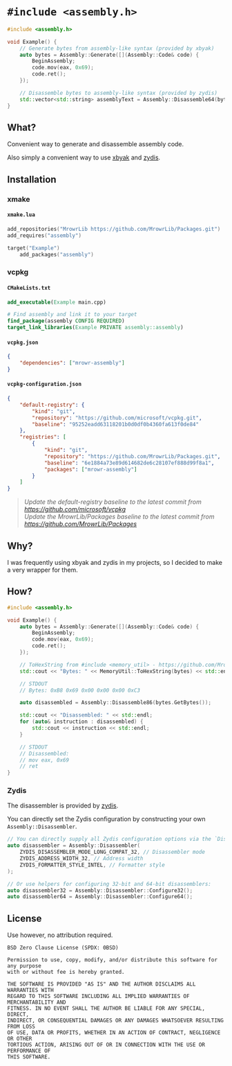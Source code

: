 # `#include <assembly.h>`

```cpp
#include <assembly.h>

void Example() {
    // Generate bytes from assembly-like syntax (provided by xbyak)
    auto bytes = Assembly::Generate([](Assembly::Code& code) {
        BeginAssembly;
        code.mov(eax, 0x69);
        code.ret();
    });

    // Disassemble bytes to assembly-like syntax (provided by zydis)
    std::vector<std::string> assemblyText = Assembly::Disassemble64(bytes);
}
```

## What?

Convenient way to generate and disassemble assembly code.

Also simply a convenient way to use [xbyak](https://github.com/herumi/xbyak) and [zydis](https://github.com/zyantific/zydis).

## Installation

### xmake

#### `xmake.lua`

```lua
add_repositories("MrowrLib https://github.com/MrowrLib/Packages.git")
add_requires("assembly")

target("Example")
    add_packages("assembly")
```

### vcpkg

#### `CMakeLists.txt`

```cmake
add_executable(Example main.cpp)

# Find assembly and link it to your target
find_package(assembly CONFIG REQUIRED)
target_link_libraries(Example PRIVATE assembly::assembly)
```

#### `vcpkg.json`

```json
{
    "dependencies": ["mrowr-assembly"]
}
```

#### `vcpkg-configuration.json`

```json
{
    "default-registry": {
        "kind": "git",
        "repository": "https://github.com/microsoft/vcpkg.git",
        "baseline": "95252eadd63118201b0d0df0b4360fa613f0de84"
    },
    "registries": [
        {
            "kind": "git",
            "repository": "https://github.com/MrowrLib/Packages.git",
            "baseline": "6e1884a73e89d614682de6c28107ef888d99f8a1",
            "packages": ["mrowr-assembly"]
        }
    ]
}
```

> _Update the default-registry baseline to the latest commit from https://github.com/microsoft/vcpkg_  
> _Update the MrowrLib/Packages baseline to the latest commit from https://github.com/MrowrLib/Packages_  

## Why?

I was frequently using xbyak and zydis in my projects, so I decided to make a very wrapper for them.

## How?

```cpp
#include <assembly.h>

void Example() {
    auto bytes = Assembly::Generate([](Assembly::Code& code) {
        BeginAssembly;
        code.mov(eax, 0x69);
        code.ret();
    });

    // ToHexString from #include <memory_util> - https://github.com/MrowrLib/memory_util.cpp
    std::cout << "Bytes: " << MemoryUtil::ToHexString(bytes) << std::endl;

    // STDOUT
    // Bytes: 0xB8 0x69 0x00 0x00 0x00 0xC3

    auto disassembled = Assembly::Disassemble86(bytes.GetBytes());

    std::cout << "Disassembled: " << std::endl;
    for (auto& instruction : disassembled) {
        std::cout << instruction << std::endl;
    }

    // STDOUT
    // Disassembled:
    // mov eax, 0x69
    // ret
}
```

### Zydis

The disassembler is provided by [zydis](https://github.com/zyantific/zydis).

You can directly set the Zydis configuration by constructing your own `Assembly::Disassembler`.

```cpp
// You can directly supply all Zydis configuration options via the `Disassembler` constructor or the `Disassembler::Configure` method:
auto disassembler = Assembly::Disassembler(
    ZYDIS_DISASSEMBLER_MODE_LONG_COMPAT_32, // Disassembler mode
    ZYDIS_ADDRESS_WIDTH_32, // Address width
    ZYDIS_FORMATTER_STYLE_INTEL, // Formatter style
);

// Or use helpers for configuring 32-bit and 64-bit disassemblers:
auto disassembler32 = Assembly::Disassembler::Configure32();
auto disassembler64 = Assembly::Disassembler::Configure64();
```

## License

Use however, no attribution required.

```
BSD Zero Clause License (SPDX: 0BSD)

Permission to use, copy, modify, and/or distribute this software for any purpose
with or without fee is hereby granted.

THE SOFTWARE IS PROVIDED "AS IS" AND THE AUTHOR DISCLAIMS ALL WARRANTIES WITH
REGARD TO THIS SOFTWARE INCLUDING ALL IMPLIED WARRANTIES OF MERCHANTABILITY AND
FITNESS. IN NO EVENT SHALL THE AUTHOR BE LIABLE FOR ANY SPECIAL, DIRECT,
INDIRECT, OR CONSEQUENTIAL DAMAGES OR ANY DAMAGES WHATSOEVER RESULTING FROM LOSS
OF USE, DATA OR PROFITS, WHETHER IN AN ACTION OF CONTRACT, NEGLIGENCE OR OTHER
TORTIOUS ACTION, ARISING OUT OF OR IN CONNECTION WITH THE USE OR PERFORMANCE OF
THIS SOFTWARE.
```
